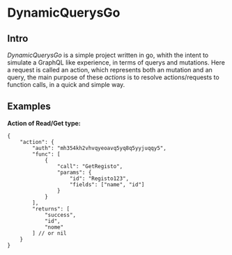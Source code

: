 # DynamicQuerysGo

## __Intro__

_DynamicQuerysGo_ is a simple project written in go, whith the intent to simulate a GraphQL like experience, in terms of querys and mutations. Here a request is called an action, which represents both an mutation and an query, the main purpose of these _actions_ is to resolve actions/requests to function calls, in a quick and simple way.

## __Examples__

__Action of Read/Get type:__

    {
        "action": {
            "auth": "mh354kh2vhvqyeoavq5yq8q5yyjuqqy5",
            "func": [
                {
                    "call": "GetRegisto",
                    "params": {
                        "id": "Registo123",
                        "fields": ["name", "id"]
                    }
                }
            ],
            "returns": [
                "success",
                "id",
                "nome"
            ] // or nil
        }
    }
